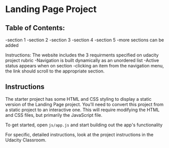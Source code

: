# Landing Page Project

## Table of Contents:
-section 1
-section 2
-section 3
-section 4
-section 5
-more sections can be added

Instructions:
The website includes the 3 requirments specified on udacity project rubric
-Navigation is built dynamically as an unordered list
-Active status appears when on section
-clicking an item from the navigation menu, the link should scroll to the appropriate section.

## Instructions

The starter project has some HTML and CSS styling to display a static version of the Landing Page project. You'll need to convert this project from a static project to an interactive one. This will require modifying the HTML and CSS files, but primarily the JavaScript file.

To get started, open `js/app.js` and start building out the app's functionality

For specific, detailed instructions, look at the project instructions in the Udacity Classroom.
